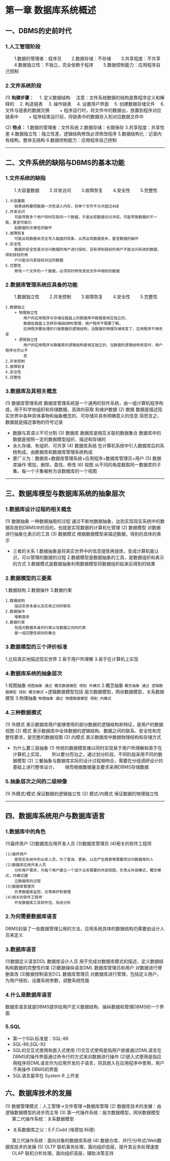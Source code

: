 # 第一章 数据库系统概述

## 一、DBMS的史前时代
### 1.人工管理阶段
&emsp;&emsp;1.数据的管理者：程序员
&emsp;&emsp;2.数据存储：不存储
&emsp;&emsp;3.共享程度：不共享
&emsp;&emsp;4.数据独立性：不独立，完全依赖于程序
&emsp;&emsp;5.数据控制能力：应用程序自己控制

### 2.文件系统阶段
(1) **构建步骤：**
&emsp;1. 定义数据结构
&emsp;注意：文件系统数据的结构是靠程序定义和解释的
&emsp;2. 构造链表
&emsp;3. 操作链表
&emsp;4. 设置用户界面
&emsp;5. 创建数据存储文件
&emsp;6. 文件与链表的数据交换
&emsp;&emsp;+ 程序运行时，将文件中的数据出，放置到程序对应链表中
&emsp;&emsp;+ 程序结束运行前，将链表中的数据存入到对应数据文件中

(2) **特点：**
1.数据的管理者：文件系统
2.数据存储：长期保存
3.共享程度：共享性差
4.数据独立性：独立性差，逻辑结构修改必须修改程序
5.数据结构化：记录内有结构，整体无结构
6.数据控制能力：应用程序自己控制

***

## 二、文件系统的缺陷与DBMS的基本功能

### 1.文件系统的缺陷
&emsp;&emsp;1.大容量数据
&emsp;&emsp;2.并发访问
&emsp;&emsp;3.故障恢复
&emsp;&emsp;4.安全性
&emsp;&emsp;5.完整性
```
1.大容量数
    链表结构要把数据一次性读入内存，但单个文件不允许超过4GB
2.并发访问
    可能导致多个用户同时存取同一个数据，于是出现数据访问冲突，可能导致数据的不一致，甚至可能引
    起数据的灾难性的破坏
3.故障恢复
    可能出现数据未完全写入磁盘的现象，从而出现数据丢失，甚至数据的破坏
4.安全性
    数据的安全性是对访问数据的用户进行授权，没有得到授权的用户不能访问系统的数据，得到授权的用
    户只能访问其授权对应的数据
5.完整性
    修改一个文件的一个数据，必须同时修改其他文件中相同的数据
```

### 2.数据库管理系统应具备的功能
&emsp;&emsp;1.数据独立性
&emsp;&emsp;2.并发控制
&emsp;&emsp;3.故障恢复
&emsp;&emsp;4.安全性
&emsp;&emsp;5.完整性
```
1.数据独立
    + 物理独立性
        用户的应用程序与存储在磁盘上的数据库中数据是相互独立的，
        数据在磁盘上怎样存储由DBMS管理，用户程序不需要了解，
        应用程序要处理的只是数据的逻辑结构，当数据的物理存储改变了，应用程序不用改变
    + 逻辑独立性
        用户的应用程序与数据库的逻辑结构是相互独立的，当数据的逻辑结构改变时，用户程序也可以不
        变
2.并发控制
3.故障恢复
4.安全性
5.完整性
```

### 3.数据库及其相关概念
(1) 数据库管理系统
数据库管理系统是一个通用的软件系统，由一组计算机程序构成，用于科学地组织和存储数据、高效的获取
和维护数据
(2) 数据
数据是描述现实世界中各种具体事物和抽象概念的、可存储并具有明确意义的信息
简而言之，数据就是描述事物的符号记录
+ 数据与其语义不可分割
(3) 数据库
数据库是相互关联的数据集合
数据库中的数据是按照一定的数据模型组织、描述和存储的
+ 永久存储、有组织、可共享
(4) 数据库系统
在计算机系统中引入数据库后的系统构成，由数据库和数据库管理系统构成
+ 更广义为：数据库+数据库管理系统+应用程序+数据库管理员+用户
(5) 数据库操作
增加，删除，查找，修改
(6) 视图
从不同的角度截取同一数据库的子集，每一个子集被称为该数据库的一个视图

***

## 三、数据库模型与数据库系统的抽象层次

### 1.数据库设计过程的相关概念
(1) 数据抽象
一种数据抽取的过程
通过不断地数据抽象，达到实现现实系统中的数据存放到DBMS中的目的，也就是实现数据的计算机化管理
(2) 数据模型
对数据进行抽象化表示的工具
(3) 数据模式
根据数据模型来描述数据，得到的具体的表示
+ 三者的关系
1.数据抽象是将真实世界中的信息提炼再提炼，变成计算机能认识，可以管理的数据的过程
2.数据模型是数据抽象的工具，是数据组织和表示的方式
3.数据模式是数据抽象利用数据模型将数据组织起来后得到的结果

### 2.数据模型的三要素
1.数据结构
2.数据操作
3.数据约束
```
1.数据结构
    描述实体本身以及实体之间的联系
2.数据操作
    增删查改
3.数据约束
    包括对数据本身的约束以及数据之间的约束
    是一组完整性规则的集合
```

### 3.数据模型的三个评价标准
1.比较真实地描述现实世界
2.易于用户所理解
3.易于在计算机上实现

### 4.数据库系统的抽象层次
1.视图抽象
`视图抽象 通过 概念数据模型 得到 外模式`
2.概念抽象
`概念抽象 通过 逻辑数据模型 得到 概念模式`
+逻辑数据模型包括 层次数据模型，网状数据模型，关系数据模型
3.物理抽象
`物理抽象 通过 物理数据模型 得到 内模式`

### 4.三种数据模式
(1) 外模式
表示数据库用户能够使用的部分数据的逻辑结构和特征，是用户的数据视图
(2) 模式
表示数据库中全体数据的逻辑结构、数据之间的联系、安全性和完整性要求，是完整的数据视图
(3) 内模式
表示数据库中数据物理结构和存储方式
+ 为什么要三层抽象
(1) 传统的数据模型难以同时实现易于用户所理解和易于在计算机上实现，
&emsp;&ensp;所以要分而治之，通过划分阶段，不同阶段采用不同的数据模型
(2) 三餐抽象与数据库实际的设计过程相吻合，需要在分组调研设计的基础上进行整体设计，
&emsp;&ensp;继而根据数据量及要求采用DBMS存储数据

### 5.抽象层次之间的二级映像
(1) 外模式/模式
保证数据的逻辑独立性
(2) 模式/内模式
保证数据的物理独立性

***

## 四、数据库系统用户与数据库语言 

### 1.数据库中的角色
(1)最终用户
(2)数据库应用开发人员
(3)数据库管理员
(4)相关的软件工程师
```
(1)最终用户
    是现实系统中的业务人员，为了查询、更新、以及产生报表等需要而访问数据库的人
(2)数据库应用开发人员
    分析用户需求，为每个用户建立一个适于业务需要的外部视图，负责从外部模式，概念模式，内模式建
    立数据库的过程
(3)数据库管理员
    负责数据库监控、日常维护和管理
(4)相关的软件工程师
    开发数据库工具软件包、系统分析
```

### 2.为何需要数据库语言
DBMS封装了一些数据管理公用的方法，应用系统具体的数据结构仍需要由设计人员来定义

### 3.数据库语言
(1)数据定义语言DDL
数据库设计人员 用于完成对数据库模式的描述，定义数据结构和数据的完整性约束
(2)数据操纵语言DML
数据库管理员和用户 对数据进行增删查改
(3)数据控制语言DCL
数据库管理员 对数据库进行管理，包括定义用户，为用户授权，设置系统参数，调整系统性能

### 4.什么是数据库语言
数据库语言就是DBMS提供给用户定义数据结构、操纵数据和管理DBMS的一个界面

### 5.SQL
+ 第一个SQL标准是：SQL-86
+ SQL-89,SQL-92
+ SQL的交互式使用和嵌入式使用
(1)交互式使用是指用户直接通过DML语言在DBMS的操作界面通过命令行的方式来对数据进行操作
(2)嵌入式使用是指应用程序将DML语言作为应用开发的子语言，将其嵌入在应用程序中使用，用户不再操作
DBMS的界面
+ SQL语言最早在 System R 上开发

## 六、数据库技术的发展
(1) 数据管理模式：人工管理->文件管理->数据库管理
(2) 数据库技术的发展：由逻辑数据模型的进步而主导
(3) 第一代操作系统：层次数据模型，网状数据模型
&emsp;&ensp;第二代操作系统：关系数据模型
+ 关系数据库之父：E.F.Codd (埃德加·科德)

&emsp;&ensp;第三代操作系统：面向对象的数据库系统
(4) 数据仓库、并行/分布式/Web数据库技术的发展
(5) OLTP 联机事务处理，面向组织低层，提升其业务处理速度
&emsp;&ensp;OLAP 联机分析处理，面向组织高层，辅助决策支持

